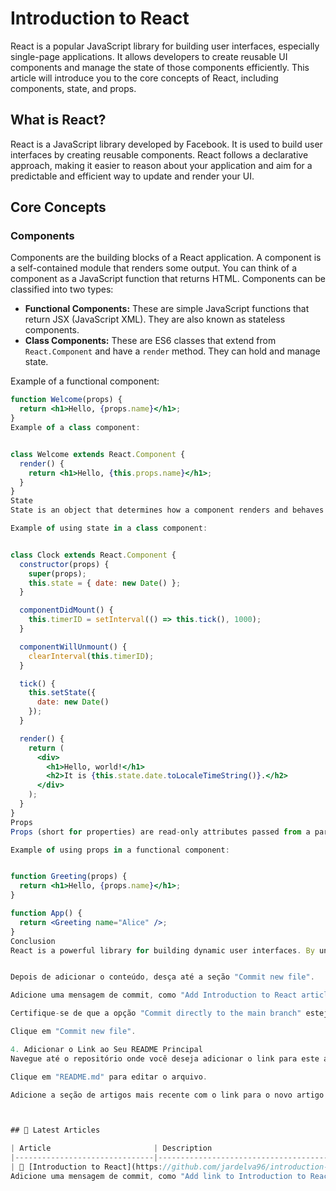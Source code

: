 # Introduction to React

React is a popular JavaScript library for building user interfaces, especially single-page applications. It allows developers to create reusable UI components and manage the state of those components efficiently. This article will introduce you to the core concepts of React, including components, state, and props.

## What is React?

React is a JavaScript library developed by Facebook. It is used to build user interfaces by creating reusable components. React follows a declarative approach, making it easier to reason about your application and aim for a predictable and efficient way to update and render your UI.

## Core Concepts

### Components

Components are the building blocks of a React application. A component is a self-contained module that renders some output. You can think of a component as a JavaScript function that returns HTML. Components can be classified into two types:

- **Functional Components:** These are simple JavaScript functions that return JSX (JavaScript XML). They are also known as stateless components.
- **Class Components:** These are ES6 classes that extend from `React.Component` and have a `render` method. They can hold and manage state.

Example of a functional component:

```jsx
function Welcome(props) {
  return <h1>Hello, {props.name}</h1>;
}
Example of a class component:


class Welcome extends React.Component {
  render() {
    return <h1>Hello, {this.props.name}</h1>;
  }
}
State
State is an object that determines how a component renders and behaves. It is managed within the component (similar to variables declared within a function). When the state changes, the component re-renders.

Example of using state in a class component:


class Clock extends React.Component {
  constructor(props) {
    super(props);
    this.state = { date: new Date() };
  }

  componentDidMount() {
    this.timerID = setInterval(() => this.tick(), 1000);
  }

  componentWillUnmount() {
    clearInterval(this.timerID);
  }

  tick() {
    this.setState({
      date: new Date()
    });
  }

  render() {
    return (
      <div>
        <h1>Hello, world!</h1>
        <h2>It is {this.state.date.toLocaleTimeString()}.</h2>
      </div>
    );
  }
}
Props
Props (short for properties) are read-only attributes passed from a parent component to a child component. They allow you to pass data and event handlers down the component tree.

Example of using props in a functional component:


function Greeting(props) {
  return <h1>Hello, {props.name}</h1>;
}

function App() {
  return <Greeting name="Alice" />;
}
Conclusion
React is a powerful library for building dynamic user interfaces. By understanding the core concepts of components, state, and props, you can start creating complex applications with reusable and maintainable code. As you dive deeper into React, you'll discover more advanced features and patterns that will help you build robust and scalable applications.


Depois de adicionar o conteúdo, desça até a seção "Commit new file".

Adicione uma mensagem de commit, como "Add Introduction to React article".

Certifique-se de que a opção "Commit directly to the main branch" esteja selecionada.

Clique em "Commit new file".

4. Adicionar o Link ao Seu README Principal
Navegue até o repositório onde você deseja adicionar o link para este artigo no seu README principal.

Clique em "README.md" para editar o arquivo.

Adicione a seção de artigos mais recente com o link para o novo artigo:



## 📝 Latest Articles

| Article                       | Description                                                                                      |
|-------------------------------|--------------------------------------------------------------------------------------------------|
| 📄 [Introduction to React](https://github.com/jardelva96/introduction-to-react) | An introductory article on React, covering its core concepts, components, state, and props.      |
Adicione uma mensagem de commit, como "Add link to Introduction to React article".

